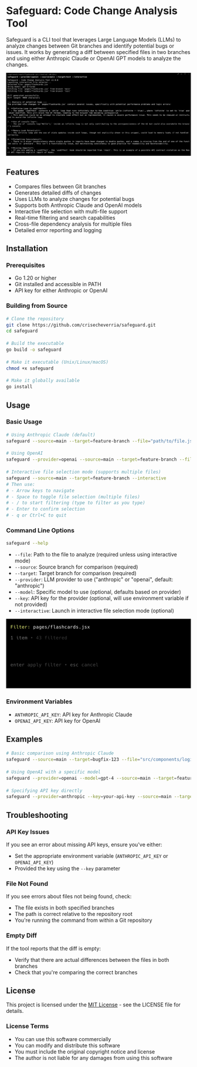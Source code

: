 # Safeguard: Code Change Analysis Tool

Safeguard is a CLI tool that leverages Large Language Models (LLMs) to analyze changes between Git branches and identify potential bugs or issues. It works by generating a diff between specified files in two branches and using either Anthropic Claude or OpenAI GPT models to analyze the changes.

![Analysis Output](./assets/img/analysis-result.png)

## Features

- Compares files between Git branches
- Generates detailed diffs of changes
- Uses LLMs to analyze changes for potential bugs
- Supports both Anthropic Claude and OpenAI models
- Interactive file selection with multi-file support
- Real-time filtering and search capabilities
- Cross-file dependency analysis for multiple files
- Detailed error reporting and logging

## Installation

### Prerequisites

- Go 1.20 or higher
- Git installed and accessible in PATH
- API key for either Anthropic or OpenAI

### Building from Source

```bash
# Clone the repository
git clone https://github.com/crisecheverria/safeguard.git
cd safeguard

# Build the executable
go build -o safeguard

# Make it executable (Unix/Linux/macOS)
chmod +x safeguard

# Make it globally available
go install
```

## Usage

### Basic Usage

```bash
# Using Anthropic Claude (default)
safeguard --source=main --target=feature-branch --file="path/to/file.js"

# Using OpenAI
safeguard --provider=openai --source=main --target=feature-branch --file="path/to/file.js"

# Interactive file selection mode (supports multiple files)
safeguard --source=main --target=feature-branch --interactive
# Then use:
# - Arrow keys to navigate
# - Space to toggle file selection (multiple files)
# - / to start filtering (type to filter as you type)
# - Enter to confirm selection
# - q or Ctrl+C to quit
```

### Command Line Options

```bash
safeguard --help
```

- `--file`: Path to the file to analyze (required unless using interactive mode)
- `--source`: Source branch for comparison (required)
- `--target`: Target branch for comparison (required)
- `--provider`: LLM provider to use ("anthropic" or "openai", default: "anthropic")
- `--model`: Specific model to use (optional, defaults based on provider)
- `--key`: API key for the provider (optional, will use environment variable if not provided)
- `--interactive`: Launch in interactive file selection mode (optional)

![Interactive File Selection Filter](./assets/img/interactive-filter.png)

### Environment Variables

- `ANTHROPIC_API_KEY`: API key for Anthropic Claude
- `OPENAI_API_KEY`: API key for OpenAI

## Examples

```bash
# Basic comparison using Anthropic Claude
safeguard --source=main --target=bugfix-123 --file="src/components/login.jsx"

# Using OpenAI with a specific model
safeguard --provider=openai --model=gpt-4 --source=main --target=feature-auth --file="auth/middleware.go"

# Specifying API key directly
safeguard --provider=anthropic --key=your-api-key --source=main --target=test --file="tests/unit/auth.test.js"
```

## Troubleshooting

### API Key Issues

If you see an error about missing API keys, ensure you've either:

- Set the appropriate environment variable (`ANTHROPIC_API_KEY` or `OPENAI_API_KEY`)
- Provided the key using the `--key` parameter

### File Not Found

If you see errors about files not being found, check:

- The file exists in both specified branches
- The path is correct relative to the repository root
- You're running the command from within a Git repository

### Empty Diff

If the tool reports that the diff is empty:

- Verify that there are actual differences between the files in both branches
- Check that you're comparing the correct branches

## License

This project is licensed under the [MIT License](LICENSE) - see the LICENSE file for details.

### License Terms

- You can use this software commercially
- You can modify and distribute this software
- You must include the original copyright notice and license
- The author is not liable for any damages from using this software
